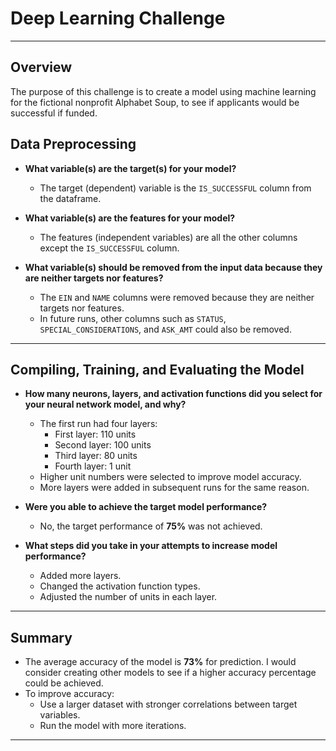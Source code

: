 # Deep Learning Challenge

---

## Overview
The purpose of this challenge is to create a model using machine learning for the fictional nonprofit
Alphabet Soup, to see if applicants would be successful if funded.

## Data Preprocessing

- **What variable(s) are the target(s) for your model?**
  - The target (dependent) variable is the `IS_SUCCESSFUL` column from the dataframe.

- **What variable(s) are the features for your model?**
  - The features (independent variables) are all the other columns except the `IS_SUCCESSFUL` column.

- **What variable(s) should be removed from the input data because they are neither targets nor features?**
  - The `EIN` and `NAME` columns were removed because they are neither targets nor features.
  - In future runs, other columns such as `STATUS`, `SPECIAL_CONSIDERATIONS`, and `ASK_AMT` could also be removed.

---

## Compiling, Training, and Evaluating the Model

- **How many neurons, layers, and activation functions did you select for your neural network model, and why?**
  - The first run had four layers:
    - First layer: 110 units
    - Second layer: 100 units
    - Third layer: 80 units
    - Fourth layer: 1 unit
  - Higher unit numbers were selected to improve model accuracy.
  - More layers were added in subsequent runs for the same reason.

- **Were you able to achieve the target model performance?**
  - No, the target performance of **75%** was not achieved.

- **What steps did you take in your attempts to increase model performance?**
  - Added more layers.
  - Changed the activation function types.
  - Adjusted the number of units in each layer.

---

## Summary

- The average accuracy of the model is **73%** for prediction. I would consider creating other models to see if a higher accuracy percentage could be achieved.
- To improve accuracy:
  - Use a larger dataset with stronger correlations between target variables.
  - Run the model with more iterations.

---
